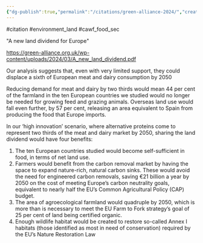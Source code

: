 ```yaml
---
{"dg-publish":true,"permalink":"/citations/green-alliance-2024/","created":"2024-12-04T17:35:59.822+00:00","updated":"2025-10-10T23:56:54.804+01:00"}
---
```


#citation #environment_land #cawf_food_sec 

"A new land dividend for Europe"

https://green-alliance.org.uk/wp-content/uploads/2024/03/A_new_land_dividend.pdf

Our analysis suggests that, even with very limited support, they could displace a sixth of European meat and dairy consumption by 2050

Reducing demand for meat and dairy by two thirds would mean 44 per cent of the farmland in the ten European countries we studied would no longer be needed for growing feed and grazing animals. Overseas land use would fall even further, by 57 per cent, releasing an area equivalent to Spain from producing the food that Europe imports.

In our ‘high innovation’ scenario, where alternative proteins come to represent two thirds of the meat
and dairy market by 2050, sharing the land dividend would have four benefits:
1. The ten European countries studied would become self-sufficient in food, in terms of net land use. 
2. Farmers would benefit from the carbon removal market by having the space to expand nature-rich, natural carbon sinks. These would avoid the need for engineered carbon removals, saving €21 billion a year by 2050 on the cost of meeting Europe’s carbon neutrality goals, equivalent to nearly half the EU’s Common Agricultural Policy (CAP) budget. 
3. The area of agroecological farmland would quadruple by 2050, which is more than is necessary to meet the EU Farm to Fork strategy’s goal of 25 per cent of land being certified organic.
4. Enough wildlife habitat would be created to restore so-called Annex I habitats (those identified as most in need of conservation) required by the EU’s Nature Restoration Law